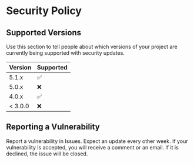 # Security Policy

## Supported Versions

Use this section to tell people about which versions of your project are
currently being supported with security updates.

| Version | Supported          |
| ------- | ------------------ |
| 5.1.x   | :white_check_mark: |
| 5.0.x   | :x:                |
| 4.0.x   | :white_check_mark: |
| < 3.0.0   | :x:                |

## Reporting a Vulnerability

Report a vulnerability in Issues. Expect an update every other week. 
If your vulnerability is accepted, you will receive a comment or an email. 
If it is declined, the issue will be closed.
